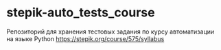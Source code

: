 # stepik-auto_tests_course
Репозиторий для хранения тестовых задания по курсу автоматизации на языке Python
https://stepik.org/course/575/syllabus